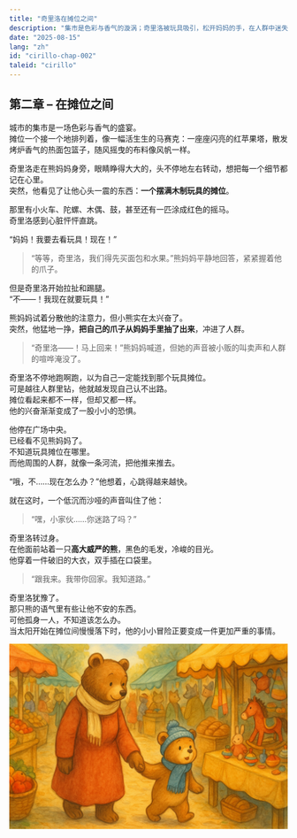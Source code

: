 ```yaml
---
title: "奇里洛在摊位之间"
description: "集市是色彩与香气的漩涡；奇里洛被玩具吸引，松开妈妈的手，在人群中迷失，直到遇到一只神情不太友善的大熊。"
date: "2025-08-15"
lang: "zh"
id: "cirillo-chap-002"
taleid: "cirillo"
---
```


## 第二章 – 在摊位之间

城市的集市是一场色彩与香气的盛宴。  
摊位一个接一个地排列着，像一幅活生生的马赛克：一座座闪亮的红苹果塔，散发烤炉香气的热面包篮子，随风摇曳的布料像风帆一样。

奇里洛走在熊妈妈身旁，眼睛睁得大大的，头不停地左右转动，想把每一个细节都记在心里。  
突然，他看见了让他心头一震的东西：**一个摆满木制玩具的摊位**。

那里有小火车、陀螺、木偶、鼓，甚至还有一匹涂成红色的摇马。  
奇里洛感到心脏怦怦直跳。

“妈妈！我要去看玩具！现在！”

> “等等，奇里洛，我们得先买面包和水果。”熊妈妈平静地回答，紧紧握着他的爪子。

但是奇里洛开始拉扯和踢腿。  
“不——！我现在就要玩具！”

熊妈妈试着分散他的注意力，但小熊实在太兴奋了。  
突然，他猛地一挣，**把自己的爪子从妈妈手里抽了出来**，冲进了人群。

> “奇里洛——！马上回来！”熊妈妈喊道，但她的声音被小贩的叫卖声和人群的喧哗淹没了。

奇里洛不停地跑啊跑，以为自己一定能找到那个玩具摊位。  
可是越往人群里钻，他就越发现自己认不出路。  
摊位看起来都不一样，但却又都一样。  
他的兴奋渐渐变成了一股小小的恐惧。

他停在广场中央。  
已经看不见熊妈妈了。  
不知道玩具摊位在哪里。  
而他周围的人群，就像一条河流，把他推来推去。

“哦，不……现在怎么办？”他想着，心跳得越来越快。

就在这时，一个低沉而沙哑的声音叫住了他：  
> “嘿，小家伙……你迷路了吗？”

奇里洛转过身。  
在他面前站着一只**高大威严的熊**，黑色的毛发，冷峻的目光。  
他穿着一件破旧的大衣，双手插在口袋里。

> “跟我来。我带你回家。我知道路。”

奇里洛犹豫了。  
那只熊的语气里有些让他不安的东西。  
可他孤身一人，不知道该怎么办。  
当太阳开始在摊位间慢慢落下时，他的小小冒险正要变成一件更加严重的事情。

![Cirillo](../../../assets/cirillo/cirillo_chap_002.png)
